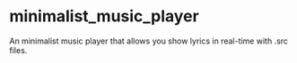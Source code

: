 # minimalist_music_player
An minimalist music player that allows you show lyrics in real-time with .src files.
